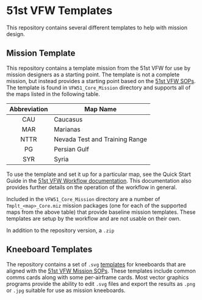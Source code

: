 # 51st VFW Templates

This repository contains several different templates to help with mission design.

## Mission Template

This repository contains a template mission from the 51st VFW for use by mission designers as
a starting point. The template is not a complete mission, but instead provides a starting point
based on the
[51st VFW SOPs](https://github.com/51st-Vfw/MissionEditing-Index/blob/master/documentation/missionsEditingSOPs.md).
The template is found in `VFW51_Core_Mission` directory and supports all of the maps listed in
the following table.

|Abbreviation|Map Name|
|:----------:|---|
|CAU|Caucasus|
|MAR|Marianas|
|NTTR|Nevada Test and Training Range|
|PG|Persian Gulf|
|SYR|Syria|

To use the template and set it up for a particular map, see the Quick Start Guide in the
[51st VFW Workflow documentation](https://github.com/51st-Vfw/MissionEditing-Index/blob/master/documentation/me_workflow.md).
This documentation also provides further details on the operation of the workflow in general.

Included in the `VFW51_Core_Mission` directory are a number of `Tmplt_<map>_Core.miz` mission
packages (one for each of the supported maps from the above table) that provide baseline mission
templates. These templates are setup by the workflow and are not usable on their own.

In addition to the repository version, a `.zip` 

## Kneeboard Templates

The repository contains a set of `.svg` 
[templates](https://github.com/51st-Vfw/MissionEditing-Templates/tree/master/Kboard_Templates)
for kneeboards that are aligned with the
[51st VFW Mission SOPs](https://github.com/51st-Vfw/MissionEditing-Index).
These templates include common comms cards along with some per-airframe cards. Most vector
graphics programs provide the ability to edit `.svg` files and export the results as `.png`
or `.jpg` suitable for use as mission kneeboards.


